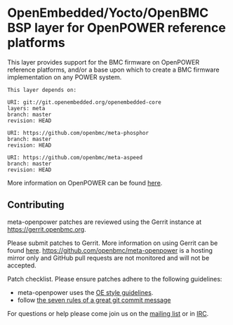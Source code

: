 OpenEmbedded/Yocto/OpenBMC BSP layer for OpenPOWER reference platforms
======================================================================

This layer provides support for the BMC firmware on OpenPOWER reference
platforms, and/or a base upon which to create a BMC firmware implementation on
any POWER system.

```
This layer depends on:

URI: git://git.openembedded.org/openembedded-core
layers: meta
branch: master
revision: HEAD

URI: https://github.com/openbmc/meta-phosphor
branch: master
revision: HEAD

URI: https://github.com/openbmc/meta-aspeed
branch: master
revision: HEAD
```

More information on OpenPOWER can be found
[here](https://openpowerfoundation.org/).

Contributing
------------

meta-openpower patches are reviewed using the Gerrit instance at
https://gerrit.openbmc.org.

Please submit patches to Gerrit.  More information on using Gerrit can be found
[here](https://github.com/openbmc/docs/blob/master/CONTRIBUTING.md#submitting-changes-via-gerrit-server).
https://github.com/openbmc/meta-openpower is a hosting mirror only and GitHub
pull requests are not monitored and will not be accepted.

Patch checklist.  Please ensure patches adhere to the following guidelines:

 - meta-openpower uses the [OE style
   guidelines](https://www.openembedded.org/wiki/Styleguide).
 - follow [the seven rules of a great git commit
   message](https://chris.beams.io/posts/git-commit/#seven-rules)

For questions or help please come join us on the [mailing
list](https://lists.ozlabs.org/listinfo/openbmc) or in
[IRC](irc://freenode.net/openbmc).
